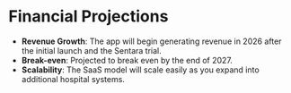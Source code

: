 # Financial Projections

- **Revenue Growth**: The app will begin generating revenue in 2026 after the initial launch and the Sentara trial.
- **Break-even**: Projected to break even by the end of 2027.
- **Scalability**: The SaaS model will scale easily as you expand into additional hospital systems.